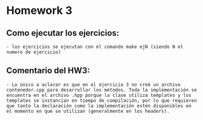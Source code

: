 # Homework 3 #

## Como ejecutar los ejercicios: ##
    - los ejercicios se ejecutan con el comando make ejN (siendo N el numero de ejercicio)

## Comentario del HW3: ##
    - Lo único a aclarar es que en el ejercicio 3 no creé un archivo contenedor.cpp para desarrollar los métodos. Toda la implementación se encuentra en el archivo .hpp porque la clase utiliza templates y los templates se instancian en tiempo de compilación, por lo que requieren que tanto la declaración como la implementación estén disponibles en el momento en que se utilizan (generalmente en los headers).